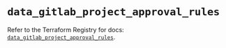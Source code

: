 # `data_gitlab_project_approval_rules`

Refer to the Terraform Registry for docs: [`data_gitlab_project_approval_rules`](https://registry.terraform.io/providers/gitlabhq/gitlab/18.5.0/docs/data-sources/project_approval_rules).
